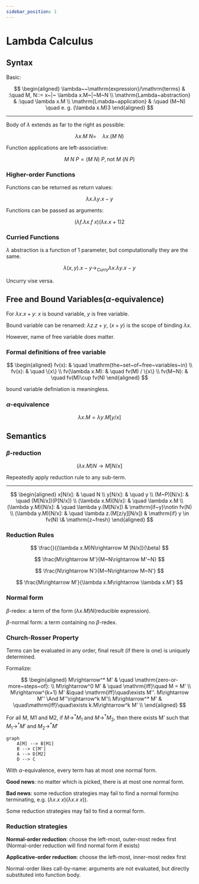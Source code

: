 ```yaml
---
sidebar_position: 1
---
```


# Lambda Calculus

## Syntax

Basic:

$$
\begin{aligned}
    \lambda~~\mathrm{expression}/\mathrm{terms} & :\quad M, N::= x~|~ \lambda x.M~|~M~N \\
    \mathrm{Lambda~abstraction} & :\quad  \lambda x.M \\
    \mathrm{Lmabda~application} & :\quad  (M~N) \quad e. g. (\lambda x.M)3
\end{aligned}
$$

----

Body of $\lambda$ extends as far to the right as possible:

$$
\lambda x. M~N=\quad \lambda x.(M~N)
$$

Function applications are left-associative:

$$
M~N~P = (M~N)~P, \mathrm{not}~M~(N~P)
$$

### Higher-order Functions

Functions can be returned as return values:

$$
\lambda x.\lambda y.x-y
$$

Functions can be passed as arguments:

$$
(\lambda f.\lambda x.f~x)(\lambda x.x+1)2
$$

### Curried Functions

$\lambda$ abstraction is a function of 1 parameter, but computationally they are the same.

$$
\lambda(x, y).x-y\rightarrow_{Curry}\lambda x.\lambda y.x-y
$$

Uncurry vise versa.

## Free and Bound Variables($\alpha$-equivalence)

For $\lambda x.x+y$: $x$ is bound variable, $y$ is free variable.

Bound variable can be renamed: $\lambda z. z+y$, $(x+y)$ is the scope of binding $\lambda x$.

However, name of free variable does matter.

### Formal definitions of free variable

$$
\begin{aligned}
    fv(x): & \quad \mathrm{the~set~of~free~variables~in} \\
    fv(x): & \quad \{x\} \\
    fv(\lambda x.M): &  \quad fv(M) / \{x\} \\
    fv(M~N): &  \quad fv(M)\cup fv(N)
\end{aligned}
$$

bound variable definiation is meaningless.

### $\alpha$-equivalence

$$
\lambda x.M = \lambda y.M[y/x]
$$

## Semantics

### $\beta$-reduction

$$
(\lambda x.M) N \rightarrow M[N/x]
$$

Repeatedly apply reduction rule to any sub-term.

----

$$
\begin{aligned}
    x[N/x]: & \quad N \\
    y[N/x]: & \quad y \\
    (M~P)[N/x]: & \quad (M[N/x])(P[N/x]) \\
    (\lambda x.M)[N/x]: & \quad \lambda x.M \\
    (\lambda y.M)[N/x]: & \quad \lambda y.(M[N/x]) & \mathrm{if~y}\notin fv(N) \\
    (\lambda y.M)[N/x]: & \quad \lambda z.(M[z/y][N/x]) & \mathrm{if} y \in fv(N) \& \mathrm{z~fresh}
\end{aligned}
$$

### Reduction Rules

$$
\frac{}{(\lambda x.M)N\rightarrow M [N/x]}(\beta)
$$

$$
\frac{M\rightarrow M'}{M~N\rightarrow M'~N}
$$

$$
\frac{N\rightarrow N'}{M~N\rightarrow M~N'}
$$

$$
\frac{M\rightarrow M'}{\lambda x.M\rightarrow \lambda x.M'}
$$

### Normal form

$\beta$-redex: a term of the form $(\lambda x.M)N$(reducible expression).

$\beta$-normal form: a term containing no $\beta$-redex.

### Church-Rosser Property

Terms can be evaluated in any order, final result (if there is one) is uniquely determined.

Formalize:

$$
\begin{aligned}
    M\rightarrow^* M' & \quad \mathrm{zero-or-more~steps~of}: \\
    M\rightarrow^0 M' & \quad \mathrm{iff}\quad M = M' \\
    M\rightarrow^{k+1} M' &\quad \mathrm{iff}\quad\exists M''. M\rightarrow M'' \And M''\rightarrow^k M'\\
    M\rightarrow^* M' & \quad\mathrm{iff}\quad\exists k.M\rightarrow^k M' \\
\end{aligned}
$$

For all M, M1 and M2,
if $M\rightarrow^*M_1$ and $M\rightarrow^*M_2$, then there exists M’ such that 
$M_1\rightarrow^*M'$ and $M_2\rightarrow^*M'$

```mermaid
graph
    A[M] --> B[M1]
    B --> C[M']
    A --> D[M2]
    D --> C
```

With $\alpha$-equivalence, every term has at most one normal form.

**Good news**: no matter which is picked, there is at most one normal form.

**Bad news**: some reduction strategies may fail to find a normal form(no terminating, e.g. $(\lambda x.x~x)(\lambda x.x~x)$).

Some reduction strategies may fail to find a normal form.

### Reduction strategies

**Normal-order reduction**: choose the left-most, outer-most redex first
(Normal-order reduction will find normal form if exists)

**Applicative-order reduction**: choose the left-most, inner-most redex first

Normal-order likes call-by-name: arguments are not evaluated, but directly substituted into function body.
